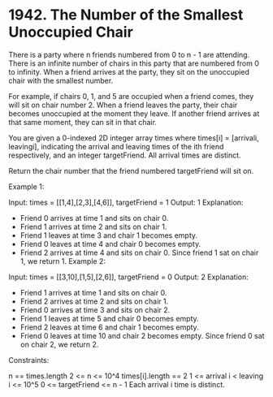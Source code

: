 # 1942. The Number of the Smallest Unoccupied Chair

There is a party where n friends numbered from 0 to n - 1 are attending. There is an infinite number of chairs in this party that are numbered from 0 to infinity. When a friend arrives at the party, they sit on the unoccupied chair with the smallest number.

For example, if chairs 0, 1, and 5 are occupied when a friend comes, they will sit on chair number 2.
When a friend leaves the party, their chair becomes unoccupied at the moment they leave. If another friend arrives at that same moment, they can sit in that chair.

You are given a 0-indexed 2D integer array times where times[i] = [arrivali, leavingi], indicating the arrival and leaving times of the ith friend respectively, and an integer targetFriend. All arrival times are distinct.

Return the chair number that the friend numbered targetFriend will sit on.

Example 1:

Input: times = [[1,4],[2,3],[4,6]], targetFriend = 1
Output: 1
Explanation:

- Friend 0 arrives at time 1 and sits on chair 0.
- Friend 1 arrives at time 2 and sits on chair 1.
- Friend 1 leaves at time 3 and chair 1 becomes empty.
- Friend 0 leaves at time 4 and chair 0 becomes empty.
- Friend 2 arrives at time 4 and sits on chair 0.
  Since friend 1 sat on chair 1, we return 1.
  Example 2:

Input: times = [[3,10],[1,5],[2,6]], targetFriend = 0
Output: 2
Explanation:

- Friend 1 arrives at time 1 and sits on chair 0.
- Friend 2 arrives at time 2 and sits on chair 1.
- Friend 0 arrives at time 3 and sits on chair 2.
- Friend 1 leaves at time 5 and chair 0 becomes empty.
- Friend 2 leaves at time 6 and chair 1 becomes empty.
- Friend 0 leaves at time 10 and chair 2 becomes empty.
  Since friend 0 sat on chair 2, we return 2.

Constraints:

n == times.length
2 <= n <= 10^4
times[i].length == 2
1 <= arrival i < leaving i <= 10^5
0 <= targetFriend <= n - 1
Each arrival i time is distinct.
